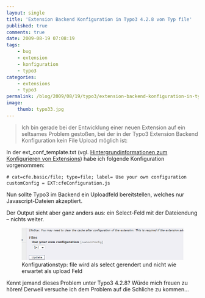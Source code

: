 ```yaml
---
layout: single
title: 'Extension Backend Konfiguration in Typo3 4.2.8 von Typ file'
published: true
comments: true
date: 2009-08-19 07:08:19
tags:
    - bug
    - extension
    - konfiguration
    - typo3
categories:
    - extensions
    - typo3
permalink: /blog/2009/08/19/typo3/extension-backend-konfiguration-in-typo3-428-von-typ-file
image:
    thumb: typo33.jpg
---
```

> Ich bin gerade bei der Entwicklung einer neuen Extension auf ein seltsames Problem gestoßen, 
> bei der in der Typo3 Extension Backend Konfiguration kein File Upload möglich ist:



In der ext\_conf\_template.txt (vgl. [Hintergrundinformationen zum Konfigurieren von Extensions][1]) 
habe ich folgende Konfiguration vorgenommen:

```typoscript
# cat=cfe.basic/file; type=file; label= Use your own configuration
customConfig = EXT:cfeConfiguration.js
```

Nun sollte Typo3 im Backend ein Uploadfeld bereitstellen, welches nur Javascript-Dateien akzeptiert.

Der Output sieht aber ganz anders aus: ein Select-Feld mit der Dateiendung &#8211; nichts weiter.
  
<figure>
    <img src="/images/be-config-file-error.gif" />
    <figcaption>Konfigurationstyp: file wird als select gerendert und nicht wie erwartet als upload Feld</figcaption>
</figure>  

Kennt jemand dieses Problem unter Typo3 4.2.8? Würde mich freuen zu hören!
 Derweil versuche ich dem Problem auf die Schliche zu kommen&#8230;

 [1]: /blog/2007/05/28/typo3/extensions/backend-be-extension-konfiguration-von-konstanten-direkt-nach-installation-moglich-machen